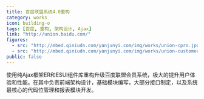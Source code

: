 ```yaml
---
title: 百度联盟系统4.0重构
category: works
icon: building-o
tags: [百度, 重构, 架构设计, Ajax]
link: "http://union.baidu.com/"
figures:
  - src: "http://mbed.qiniudn.com/yanjunyi.com/img/works/union-cpro.jpg"
  - src: "http://mbed.qiniudn.com/yanjunyi.com/img/works/union-customer.jpg"
public: false
---
```


使用纯Ajax框架ER和ESUI组件库重构升级百度联盟会员系统，极大的提升用户体验和性能。在其中负责前端架构设计，基础模块编写，大部分接口制定，以及系统最核心的代码位管理和报表模块开发。
